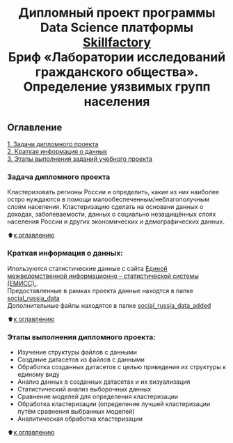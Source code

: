 # <center> Дипломный проект программы Data Science платформы [Skillfactory](http://skillfactory.ru)<br>Бриф «Лаборатории исследований гражданского общества».<br>Определение уязвимых групп населения</center>

## Оглавление  
[1. Задачи дипломного проекта](https://github.com/Cherant1976/SF_Diplom_Project#Задачи-дипломного-проекта)   
[2. Краткая информация о данных](https://github.com/Cherant1976/SF_Diplom_Project#Краткая-информация-о-данных)  
[3. Этапы выполнения заданий учебного проекта](https://github.com/Cherant1976/SF_Diplom_Project#Этапы-выполнения-дипломного-проекта)  

### Задача дипломного проекта    
Кластеризовать регионы России и определить, какие из них наиболее остро нуждаются в помощи малообеспеченным/неблагополучным
слоям населения. Кластеризацию сделать на основани данных о доходах, заболеваемости, данных о социально незащищённых слоях населения России и других экономических и демографических данных.

:arrow_up:[к оглавлению](https://github.com/Cherant1976/SF_Diplom_Project#Оглавление)


### Краткая информация о данных:
Ипользуются статистические данные с сайта [Единой межведомственной информационно – статистической системы (ЕМИСС).](https://www.fedstat.ru).\
Предоставленные в рамках проекта данные находтся в папке [social_russia_data](https://github.com/Cherant1976/SF_Diplom_Project/tree/master/social_russia_data)\
Дополнительные файлы находятся в папке [social_russia_data_added](https://github.com/Cherant1976/SF_Diplom_Project/tree/master/social_russia_data_added)
  
:arrow_up:[к оглавлению](https://github.com/Cherant1976/SF_Diplom_Project#Оглавление)

### Этапы выполнения дипломного проекта:  
- Изучение структуры файлов с данными
- Создание датасетов из файлов с данными
- Обработка созданных датасетов с целью приведения их структуры к единому виду
- Анализ данных в созданных датасетах и их визуализация
- Статистический анализ выборочных данных
- Сравнение моделей для определения кластеризации
- Обработка кластеризации (определение лучшей кластеризации путём сравнения выбранных моделей)
- Аналитическая обработка кластеризации


:arrow_up:[к оглавлению](https://github.com/Cherant1976/SF_Diplom_Project#Оглавление)